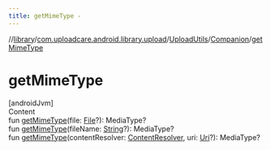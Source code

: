 ```yaml
---
title: getMimeType -
---
```

//[library](../../../index.md)/[com.uploadcare.android.library.upload](../../index.md)/[UploadUtils](../index.md)/[Companion](index.md)/[getMimeType](get-mime-type.md)



# getMimeType  
[androidJvm]  
Content  
fun [getMimeType](get-mime-type.md)(file: [File](https://developer.android.com/reference/kotlin/java/io/File.html)?): MediaType?  
fun [getMimeType](get-mime-type.md)(fileName: [String](https://kotlinlang.org/api/latest/jvm/stdlib/kotlin/-string/index.html)?): MediaType?  
fun [getMimeType](get-mime-type.md)(contentResolver: [ContentResolver](https://developer.android.com/reference/kotlin/android/content/ContentResolver.html), uri: [Uri](https://developer.android.com/reference/kotlin/android/net/Uri.html)?): MediaType?  



